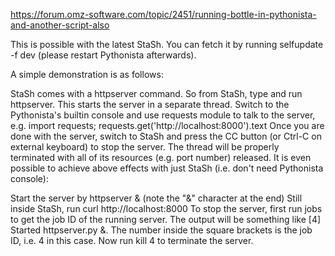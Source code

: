 https://forum.omz-software.com/topic/2451/running-bottle-in-pythonista-and-another-script-also

This is possible with the latest StaSh. You can fetch it by running selfupdate -f dev (please restart Pythonista afterwards).

A simple demonstration is as follows:

StaSh comes with a httpserver command. So from StaSh, type and run httpserver. This starts the server in a separate thread.
Switch to the Pythonista's builtin console and use requests module to talk to the server, e.g. import requests; requests.get('http://localhost:8000').text
Once you are done with the server, switch to StaSh and press the CC button (or Ctrl-C on external keyboard) to stop the server. The thread will be properly terminated with all of its resources (e.g. port number) released.
It is even possible to achieve above effects with just StaSh (i.e. don't need Pythonista console):

Start the server by httpserver & (note the "&" character at the end)
Still inside StaSh, run curl http://localhost:8000
To stop the server, first run jobs to get the job ID of the running server. The output will be something like [4] Started httpserver.py &. The number inside the square brackets is the job ID, i.e. 4 in this case. Now run kill 4 to terminate the server.
